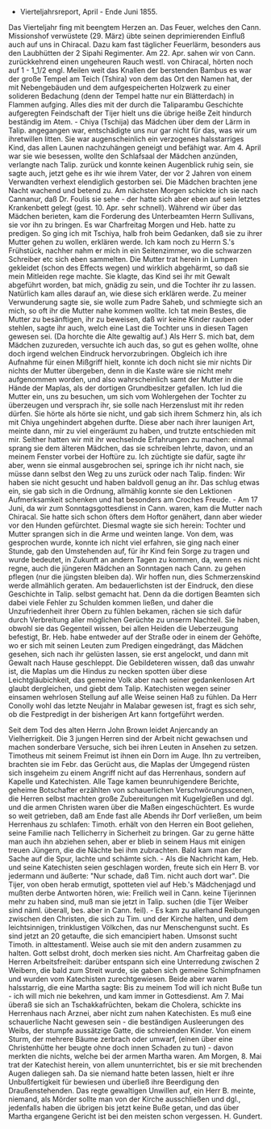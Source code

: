 + Vierteljahrsreport, April - Ende Juni 1855.

Das Vierteljahr fing mit beengtem Herzen an. Das Feuer, welches den Cann. Missionshof verwüstete (29. März) übte seinen deprimierenden Einfluß auch auf uns in Chiracal. Dazu kam fast täglicher Feuerlärm, besonders aus den Laubhütten der 2 Sipahi Regimenter. Am 22. Apr. sahen wir von Cann. zurückkehrend einen ungeheuren Rauch westl. von Chiracal, hörten noch auf 1 - 1_1/2 engl. Meilen weit das Knallen der berstenden Bambus es war der große Tempel am Teich (Tshira) von dem das Ort den Namen hat, der mit Nebengebäuden und dem aufgespeicherten Holzwerk zu einer solideren Bedachung (denn der Tempel hatte nur ein Blätterdach) in Flammen aufging. Alles dies mit der durch die Taliparambu Geschichte aufgeregten Feindschaft der Tijer hielt uns die übrige heiße Zeit hindurch beständig im Atem. - Chiya (Tschija) das Mädchen über dem der Lärm in Talip. angegangen war, entschädigte uns nur gar nicht für das, was wir um ihretwillen litten. Sie war augenscheinlich ein verzogenes halsstarriges Kind, das allen Launen nachzuhängen geneigt und befähigt war. Am 4. April war sie wie besessen, wollte den Schlafsaal der Mädchen anzünden, verlangte nach Talip. zurück und konnte keinen Augenblick ruhig sein, sie sagte auch, jetzt gehe es ihr wie ihrem Vater, der vor 2 Jahren von einem Verwandten verhext elendiglich gestorben sei. Die Mädchen brachten jene Nacht wachend und betend zu. Am nächsten Morgen schickte ich sie nach Cannanur, daß Dr. Foulis sie sehe - der hatte sich aber eben auf sein letztes Krankenbett gelegt (gest. 10. Apr. sehr schnell). Während wir über das Mädchen berieten, kam die Forderung des Unterbeamten Herrn Sullivans, sie vor ihn zu bringen. Es war Charfreitag Morgen und Heb. hatte zu predigen. So ging ich mit Tschiya, halb froh beim Gedanken, daß sie zu ihrer Mutter gehen zu wollen, erklären werde. Ich kam noch zu Herrn S.'s Frühstück, nachher nahm er mich in ein Seitenzimmer, wo die schwarzen Schreiber etc sich eben sammelten. Die Mutter trat herein in Lumpen gekleidet (schon des Effects wegen) und wirklich abgehärmt, so daß sie mein Mitleiden rege machte. Sie klagte, das Kind sei ihr mit Gewalt abgeführt worden, bat mich, gnädig zu sein, und die Tochter ihr zu lassen. Natürlich kam alles darauf an, wie diese sich erklären werde. Zu meiner Verwunderung sagte sie, sie wolle zum Padre Saheb, und schmiegte sich an mich, so oft ihr die Mutter nahe kommen wollte. Ich tat mein Bestes, die Mutter zu besänftigen, ihr zu beweisen, daß wir keine Kinder rauben oder stehlen, sagte ihr auch, welch eine Last die Tochter uns in diesen Tagen gewesen sei. (Da horchte die Alte gewaltig auf.) Als Herr S. mich bat, dem Mädchen zuzureden, versuchte ich auch das, so gut es gehen wollte, ohne doch irgend welchen Eindruck hervorzubringen. Obgleich ich ihre Aufnahme für einen Mißgriff hielt, konnte ich doch nicht sie mir nichts Dir nichts der Mutter übergeben, denn in die Kaste wäre sie nicht mehr aufgenommen worden, und also wahrscheinlich samt der Mutter in die Hände der Maplas, als der dortigen Grundbesitzer gefallen. Ich lud die Mutter ein, uns zu besuchen, um sich vom Wohlergehen der Tochter zu überzeugen und versprach ihr, sie solle nach Herzenslust mit ihr reden dürfen. Sie hörte als hörte sie nicht, und gab sich ihrem Schmerz hin, als ich mit Chiya ungehindert abgehen durfte. Diese aber nach ihrer launigen Art, meinte dann, mir zu viel eingeräumt zu haben, und trutzte entschieden mit mir. Seither hatten wir mit ihr wechselnde Erfahrungen zu machen: einmal sprang sie dem älteren Mädchen, das sie schreiben lehrte, davon, und an meinem Fenster vorbei der Hoftüre zu. Ich züchtigte sie dafür, sagte ihr aber, wenn sie einmal ausgebrochen sei, springe ich ihr nicht nach, sie müsse dann selbst den Weg zu uns zurück oder nach Talip. finden: Wir haben sie nicht gesucht und haben baldvoll genug an ihr. Das schlug etwas ein, sie gab sich in die Ordnung, allmählig konnte sie den Lektionen Aufmerksamkeit schenken und hat besonders am Croches Freude. - Am 17 Juni, da wir zum Sonntagsgottesdienst in Cann. waren, kam die Mutter nach Chiracal. Sie hatte sich schon öfters dem Hoftor genähert, dann aber wieder vor den Hunden gefürchtet. Diesmal wagte sie sich herein: Tochter und Mutter sprangen sich in die Arme und weinten lange. Von dem, was gesprochen wurde, konnte ich nicht viel erfahren, sie ging nach einer Stunde, gab den Umstehenden auf, für ihr Kind fein Sorge zu tragen und wurde bedeutet, in Zukunft an andern Tagen zu kommen, da, wenn es nicht regne, auch die jüngeren Mädchen an Sonntagen nach Cann. zu gehen pflegen (nur die jüngsten bleiben da). Wir hoffen nun, dies Schmerzenskind werde allmählich geraten. Am bedauerlichsten ist der Eindruck, den diese Geschichte in Talip. selbst gemacht hat. Denn da die dortigen Beamten sich dabei viele Fehler zu Schulden kommen ließen, und daher die Unzufriedenheit ihrer Obern zu fühlen bekamen, rächen sie sich dafür durch Verbreitung aller möglichen Gerüchte zu unserm Nachteil. Sie haben, obwohl sie das Gegenteil wissen, bei allen Heiden die Ueberzeugung befestigt, Br. Heb. habe entweder auf der Straße oder in einem der Gehöfte, wo er sich mit seinen Leuten zum Predigen eingedrängt, das Mädchen gesehen, sich nach ihr gelüsten lassen, sie erst angelockt, und dann mit Gewalt nach Hause geschleppt. Die Gebildeteren wissen, daß das unwahr ist, die Maplas um die Hindus zu necken spotten über diese Leichtgläubichkeit, das gemeine Volk aber nach seiner gedankenlosen Art glaubt dergleichen, und giebt dem Talip. Katechisten wegen seiner einsamen wehrlosen Stellung auf alle Weise seinen Haß zu fühlen. Da Herr Conolly wohl das letzte Neujahr in Malabar gewesen ist, fragt es sich sehr, ob die Festpredigt in der bisherigen Art kann fortgeführt werden.

Seit dem Tod des alten Herrn John Brown leidet Anjercandy an Vielherrigkeit. Die 3 jungen Herren sind der Arbeit nicht gewachsen und machen sonderbare Versuche, sich bei ihren Leuten in Ansehen zu setzen. Timotheus mit seinem Freimut ist ihnen ein Dorn im Auge. Ihn zu vertreiben, brachten sie im Febr. das Gerücht aus, die Maplas der Umgegend rüsten sich insgeheim zu einem Angriff nicht auf das Herrenhaus, sondern auf Kapelle und Katechisten. Alle Tage kamen beunruhigendere Berichte, geheime Botschafter erzählten von schauerlichen Verschwörungsscenen, die Herren selbst machten große Zubereitungen mit Kugelgießen und dgl. und die armen Christen waren über die Maßen eingeschüchtert. Es wurde so weit getrieben, daß am Ende fast alle Abends ihr Dorf verließen, um beim Herrenhaus zu schlafen: Timoth. erhält von den Herren ein Boot geliehen, seine Familie nach Tellicherry in Sicherheit zu bringen. Gar zu gerne hätte man auch ihn abziehen sehen, aber er blieb in seinem Haus mit einigen treuen Jüngern, die die Nächte bei ihm zubrachten. Bald kam man der Sache auf die Spur, lachte und schämte sich. - Als die Nachricht kam, Heb. und seine Katechisten seien geschlagen worden, freute sich ein Herr B. vor jedermann und äußerte: "Nur schade, daß Tim. nicht auch dort war". Die Tijer, von oben herab ermutigt, spotteten viel auf Heb.'s Mädchenjagd und mußten derbe Antworten hören, wie: Freilich weil in Cann. keine Tijerinnen mehr zu haben sind, muß man sie jetzt in Talip. suchen (die Tijer Weiber sind näml. überall, bes. aber in Cann. feil). - Es kam zu allerhand Reibungen zwischen den Christen, die sich zu Tim. und der Kirche halten, und dem leichtsinnigen, trinklustigen Völkchen, das nur Menschengunst sucht. Es sind jetzt an 20 getaufte, die sich emancipiert haben. Umsonst sucht Timoth. in alttestamentl. Weise auch sie mit den andern zusammen zu halten. Gott selbst droht, doch merken sies nicht. Am Charfreitag gaben die Herren Arbeitsfreiheit: darüber entspann sich eine Unterredung zwischen 2 Weibern, die bald zum Streit wurde, sie gaben sich gemeine Schimpfnamen und wurden vom Katechisten zurechtgewiesen. Beide aber waren halsstarrig, die eine Martha sagte: Bis zu meinem Tod will ich nicht Buße tun - ich will mich nie bekehren, und kam immer in Gottesdienst. Am 7. Mai überaß sie sich an Tschakkafrüchten, bekam die Cholera, schickte ins Herrenhaus nach Arznei, aber nicht zum nahen Katechisten. Es muß eine schauerliche Nacht gewesen sein - die beständigen Ausleerungen des Weibs, der stumpfe aussätzige Gatte, die schreienden Kinder. Von einem Sturm, der mehrere Bäume zerbrach oder umwarf, (einen über eine Christenhütte her beugte ohne doch innen Schaden zu tun) - davon merkten die nichts, welche bei der armen Martha waren. Am Morgen, 8. Mai trat der Katechist herein, von allem ununterrichtet, bis er sie mit brechenden Augen daliegen sah. Da sie niemand hatte beten lassen, hielt er ihre Unbußfertigkeit für bewiesen und überließ ihre Beerdigung den Draußenstehenden. Das regte gewaltigen Unwillen auf, ein Herr B. meinte, niemand, als Mörder sollte man von der Kirche ausschließen und dgl., jedenfalls haben die übrigen bis jetzt keine Buße getan, und das über Martha ergangene Gericht ist bei den meisten schon vergessen.
 H. Gundert.
